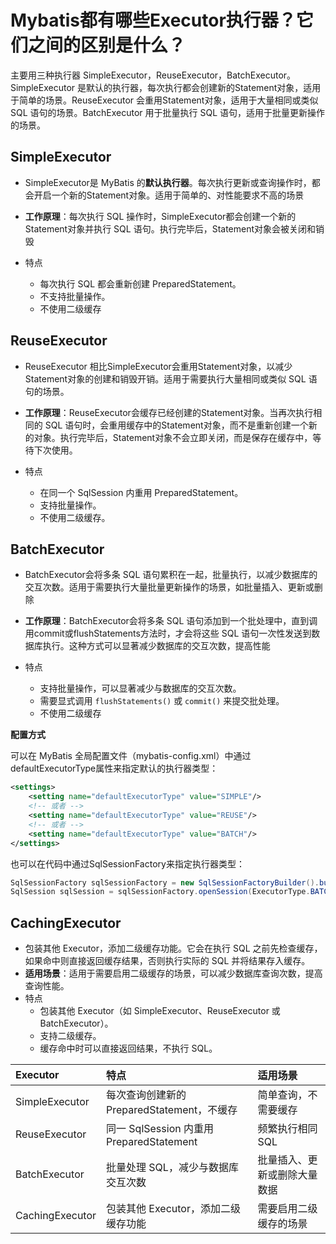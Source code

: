 # Mybatis都有哪些Executor执行器？它们之间的区别是什么？

主要用三种执行器 SimpleExecutor，ReuseExecutor，BatchExecutor。SimpleExecutor 是默认的执行器，每次执行都会创建新的Statement对象，适用于简单的场景。ReuseExecutor 会重用Statement对象，适用于大量相同或类似 SQL 语句的场景。BatchExecutor 用于批量执行 SQL 语句，适用于批量更新操作的场景。

## **SimpleExecutor**

-   SimpleExecutor是 MyBatis 的**默认执行器**。每次执行更新或查询操作时，都会开启一个新的Statement对象。适用于简单的、对性能要求不高的场景

-   **工作原理**：每次执行 SQL 操作时，SimpleExecutor都会创建一个新的Statement对象并执行 SQL 语句。执行完毕后，Statement对象会被关闭和销毁
-   特点
    -   每次执行 SQL 都会重新创建 PreparedStatement。
    -   不支持批量操作。
    -   不使用二级缓存

## **ReuseExecutor**

-   ReuseExecutor 相比SimpleExecutor会重用Statement对象，以减少Statement对象的创建和销毁开销。适用于需要执行大量相同或类似 SQL 语句的场景。

-   **工作原理**：ReuseExecutor会缓存已经创建的Statement对象。当再次执行相同的 SQL 语句时，会重用缓存中的Statement对象，而不是重新创建一个新的对象。执行完毕后，Statement对象不会立即关闭，而是保存在缓存中，等待下次使用。
-   特点
    -   在同一个 SqlSession 内重用 PreparedStatement。
    -   支持批量操作。
    -   不使用二级缓存。

## **BatchExecutor**

-   BatchExecutor会将多条 SQL 语句累积在一起，批量执行，以减少数据库的交互次数。适用于需要执行大量批量更新操作的场景，如批量插入、更新或删除

-   **工作原理**：BatchExecutor会将多条 SQL 语句添加到一个批处理中，直到调用commit或flushStatements方法时，才会将这些 SQL 语句一次性发送到数据库执行。这种方式可以显著减少数据库的交互次数，提高性能
-   特点
    -   支持批量操作，可以显著减少与数据库的交互次数。
    -   需要显式调用 `flushStatements()` 或 `commit()` 来提交批处理。
    -   不使用二级缓存

**配置方式**

可以在 MyBatis 全局配置文件（mybatis-config.xml）中通过defaultExecutorType属性来指定默认的执行器类型：

```xml
<settings>
    <setting name="defaultExecutorType" value="SIMPLE"/>
    <!-- 或者 -->
    <setting name="defaultExecutorType" value="REUSE"/>
    <!-- 或者 -->
    <setting name="defaultExecutorType" value="BATCH"/>
</settings>
```

也可以在代码中通过SqlSessionFactory来指定执行器类型：

```java
SqlSessionFactory sqlSessionFactory = new SqlSessionFactoryBuilder().build(reader);
SqlSession sqlSession = sqlSessionFactory.openSession(ExecutorType.BATCH);
```

## **CachingExecutor**

-   包装其他 Executor，添加二级缓存功能。它会在执行 SQL 之前先检查缓存，如果命中则直接返回缓存结果，否则执行实际的 SQL 并将结果存入缓存。
-   **适用场景**：适用于需要启用二级缓存的场景，可以减少数据库查询次数，提高查询性能。
-   特点
    -   包装其他 Executor（如 SimpleExecutor、ReuseExecutor 或 BatchExecutor）。
    -   支持二级缓存。
    -   缓存命中时可以直接返回结果，不执行 SQL。

| Executor        | 特点                                       | 适用场景                     |
| :-------------- | :----------------------------------------- | :--------------------------- |
| SimpleExecutor  | 每次查询创建新的 PreparedStatement，不缓存 | 简单查询，不需要缓存         |
| ReuseExecutor   | 同一 SqlSession 内重用 PreparedStatement   | 频繁执行相同 SQL             |
| BatchExecutor   | 批量处理 SQL，减少与数据库交互次数         | 批量插入、更新或删除大量数据 |
| CachingExecutor | 包装其他 Executor，添加二级缓存功能        | 需要启用二级缓存的场景       |

